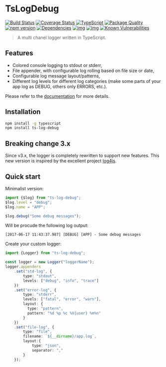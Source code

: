 # TsLogDebug 

[![Build Status](https://travis-ci.org/Romakita/ts-log-debug.svg?branch=master)](https://travis-ci.org/Romakita/ts-log-debug)
[![Coverage Status](https://coveralls.io/repos/github/Romakita/ts-log-debug/badge.svg?branch=master)](https://coveralls.io/github/Romakita/ts-log-debug?branch=master)
[![TypeScript](https://badges.frapsoft.com/typescript/love/typescript.svg?v=100)](https://github.com/ellerbrock/typescript-badges/) 
[![Package Quality](http://npm.packagequality.com/shield/ts-log-debug.png)](http://packagequality.com/#?package=ts-log-debug)
[![npm version](https://badge.fury.io/js/ts-log-debug.svg)](https://badge.fury.io/js/ts-log-debug)
[![Dependencies](https://david-dm.org/romakita/ts-log-debug.svg)](https://david-dm.org/romakita/ts-log-debug#info=dependencies)
[![img](https://david-dm.org/romakita/ts-log-debug/dev-status.svg)](https://david-dm.org/romakita/ts-log-debug/#info=devDependencies)
[![img](https://david-dm.org/romakita/ts-log-debug/peer-status.svg)](https://david-dm.org/romakita/ts-log-debug/#info=peerDependenciess)
[![Known Vulnerabilities](https://snyk.io/test/github/romakita/ts-log-debug/badge.svg)](https://snyk.io/test/github/romakita/ts-express-decorators)

> A multi chanel logger written in TypeScript.

## Features

* Colored console logging to stdout or stderr,
* File appender, with configurable log rolling based on file size or date,
* Configurable log message layout/patterns,
* Different log levels for different log categories (make some parts of your app log as DEBUG, others only ERRORS, etc.).

Please refer to the [documentation](http://ts-log-debug.github.io) for more details.

## Installation

```bash
npm install -g typescript
npm install ts-log-debug
```

## Breaking change 3.x

Since v3.x, the logger is completely rewritten to support new features. This new version is inspired by the excellent project [log4js](https://github.com/nomiddlename/log4js-node/).

## Quick start

Minimalist version:

```typescript
import {$log} from "ts-log-debug";
$log.level = "debug";
$log.name = "APP";

$log.debug("Some debug messages");
```
Will be procude the following log output:
```
[2017-06-17 11:43:37.987] [DEBUG] [APP] - Some debug messages
```

Create your custom logger:
```typescript
import {Logger} from "ts-log-debug";

const logger = new Logger("loggerName");
logger.appenders
    .set("std-log", {
        type: "stdout",
        levels: ["debug", "info", "trace"]
    })
    .set("error-log", {
        type: "stderr",
        levels: ["fatal", "error", "warn"],
        layout: {
          type: "pattern",
          pattern: "%d %p %c %X{user} %m%n"
        }
    })
    .set("file-log", {
        type: "file",
        filename: `${__dirname}/app.log`,
        layout:{
            type: "json",
            separator: ","
        }
    });
```


